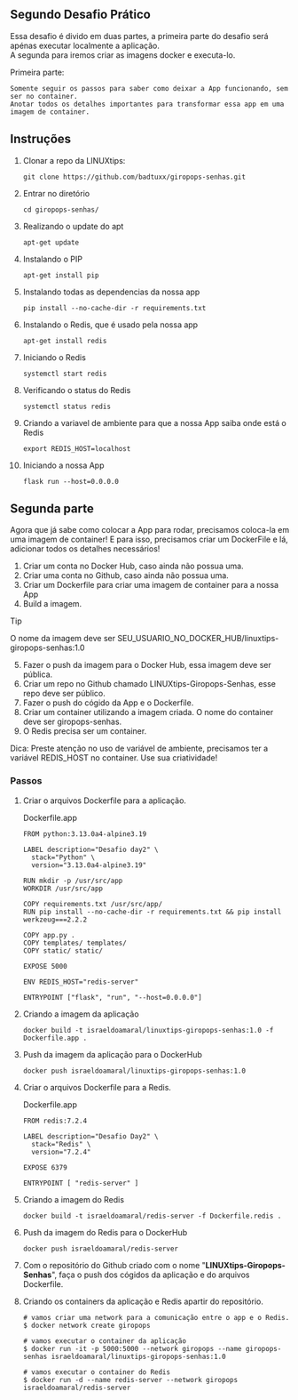 ## Segundo Desafio Prático


Essa desafio é divido em duas partes, a primeira parte do desafio será apénas executar localmente a aplicação.  
A segunda para iremos criar as imagens docker e executa-lo.

Primeira parte:

    Somente seguir os passos para saber como deixar a App funcionando, sem ser no container.
    Anotar todos os detalhes importantes para transformar essa app em uma imagem de container.


## Instruções

1. Clonar a repo da LINUXtips:

    ```
    git clone https://github.com/badtuxx/giropops-senhas.git
    ```

2. Entrar no diretório
    ```
    cd giropops-senhas/
    ```

3. Realizando o update do apt
    ```
    apt-get update
    ```

4. Instalando o PIP
    ```
    apt-get install pip
    ```

5. Instalando todas as dependencias da nossa app
    ```
    pip install --no-cache-dir -r requirements.txt
    ```

6. Instalando o Redis, que é usado pela nossa app
    ```
    apt-get install redis
    ```

7. Iniciando o Redis
    ```
    systemctl start redis
    ```

8. Verificando o status do Redis 
    ```
    systemctl status redis
    ```

9. Criando a variavel de ambiente para que a nossa App saiba onde está o Redis
    ```
    export REDIS_HOST=localhost
    ```

10. Iniciando a nossa App
    ```
    flask run --host=0.0.0.0
    ```



## Segunda parte

Agora que já sabe como colocar a App para rodar, precisamos coloca-la em uma imagem de container! E para isso, precisamos criar um DockerFile e lá, adicionar todos os detalhes necessários!

1. Criar um conta no Docker Hub, caso ainda não possua uma.  
2. Criar uma conta no Github, caso ainda não possua uma.  
3. Criar um Dockerfile para criar uma imagem de container para a nossa App
4. Build a imagem. 
> [!TIP]  
O nome da imagem deve ser SEU_USUARIO_NO_DOCKER_HUB/linuxtips-giropops-senhas:1.0

5. Fazer o push da imagem para o Docker Hub, essa imagem deve ser pública.  
6. Criar um repo no Github chamado LINUXtips-Giropops-Senhas, esse repo deve ser público.
7. Fazer o push do cógido da App e o Dockerfile.  
8. Criar um container utilizando a imagem criada. O nome do container deve ser giropops-senhas.   
9. O Redis precisa ser um container.

Dica: Preste atenção no uso de variável de ambiente, precisamos ter a variável REDIS_HOST no container. Use sua criatividade!


### Passos

1. Criar o arquivos Dockerfile para a aplicação.

    Dockerfile.app  

    ```
    FROM python:3.13.0a4-alpine3.19

    LABEL description="Desafio day2" \
      stack="Python" \
      version="3.13.0a4-alpine3.19"

    RUN mkdir -p /usr/src/app
    WORKDIR /usr/src/app

    COPY requirements.txt /usr/src/app/
    RUN pip install --no-cache-dir -r requirements.txt && pip install werkzeug===2.2.2

    COPY app.py .
    COPY templates/ templates/
    COPY static/ static/

    EXPOSE 5000

    ENV REDIS_HOST="redis-server"

    ENTRYPOINT ["flask", "run", "--host=0.0.0.0"]
    ```

2. Criando a imagem da aplicação
    ```
    docker build -t israeldoamaral/linuxtips-giropops-senhas:1.0 -f Dockerfile.app .
    ```
3. Push da imagem da aplicação para o DockerHub
    ```
    docker push israeldoamaral/linuxtips-giropops-senhas:1.0
    ```
4. Criar o arquivos Dockerfile para a Redis.  
    
    Dockerfile.app

    ```
    FROM redis:7.2.4

    LABEL description="Desafio Day2" \
      stack="Redis" \
      version="7.2.4"

    EXPOSE 6379

    ENTRYPOINT [ "redis-server" ]
    ```

5. Criando a imagem do Redis
    ```
    docker build -t israeldoamaral/redis-server -f Dockerfile.redis .
    ```

6. Push da imagem do Redis para o DockerHub
    ```
    docker push israeldoamaral/redis-server
    ```

7. Com o repositório do Github criado com o nome "**LINUXtips-Giropops-Senhas**", faça o push dos cógidos da aplicação e do arquivos Dockerfile.

8. Criando os containers da aplicação e Redis apartir do repositório.
    ```
    # vamos criar uma network para a comunicação entre o app e o Redis.  
    $ docker network create giropops 
    
    # vamos executar o container da aplicação  
    $ docker run -it -p 5000:5000 --network giropops --name giropops-senhas israeldoamaral/linuxtips-giropops-senhas:1.0

    # vamos executar o container do Redis
    $ docker run -d --name redis-server --network giropops israeldoamaral/redis-server
    ```
